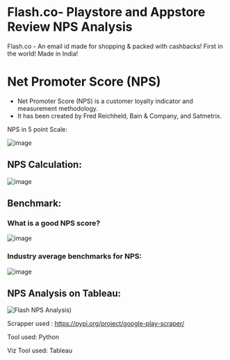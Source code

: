 # Flash.co- Playstore and Appstore Review NPS Analysis

Flash.co - An email id made for shopping & packed with cashbacks!
First in the world! Made in India!

<h1>Net Promoter Score (NPS) </h1>

* Net Promoter Score (NPS) is a customer loyalty indicator and measurement methodology. 
* It has been created by Fred Reichheld, Bain & Company, and Satmetrix.

NPS in 5 point Scale: 

![image](https://github.com/gauthamgtg/Flash.co-Play-Store-Review-NPS-Analysis/assets/128295307/5dd5c7b4-694b-4286-ae52-a851d9c6147c)

<h2>NPS Calculation:</h2>

![image](https://github.com/gauthamgtg/Flash.co-Play-Store-Review-NPS-Analysis/assets/128295307/134e23e8-d871-4701-893a-15b835a99241)

<h2>Benchmark:</h2>

<h3>What is a good NPS score?</h3>

![image](https://github.com/gauthamgtg/Flash.co-Play-Store-Review-NPS-Analysis/assets/128295307/79b0cce8-1ef1-48e1-ac05-45d3c74aadc5)

<h3>Industry average benchmarks for NPS:</h3>

![image](https://github.com/gauthamgtg/Flash.co-Play-Store-Review-NPS-Analysis/assets/128295307/5a624e41-7ece-43da-8295-0758c2f2ce0e)

<h2>NPS Analysis on Tableau:</h2>

![Flash NPS Analysis)](https://github.com/gauthamgtg/Flash.co-Play-Store-Review-NPS-Analysis/assets/128295307/e05f5e34-0adb-4fcc-a52e-025985e58a15)

Scrapper used : https://pypi.org/project/google-play-scraper/

Tool used: Python

Viz Tool used: Tableau
